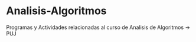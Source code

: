 # Analisis-Algoritmos
Programas y Actividades relacionadas al curso de Analisis de Algoritmos -> PUJ
